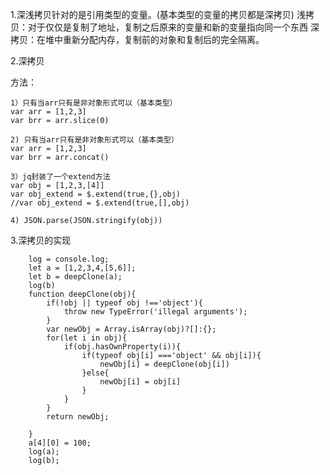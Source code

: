 1.深浅拷贝针对的是引用类型的变量。(基本类型的变量的拷贝都是深拷贝)
浅拷贝：对于仅仅是复制了地址，复制之后原来的变量和新的变量指向同一个东西
深拷贝：在堆中重新分配内存，复制前的对象和复制后的完全隔离。


2.深拷贝

方法：

	1）只有当arr只有是非对象形式可以（基本类型）
	var arr = [1,2,3]
	var brr = arr.slice(0)

	2) 只有当arr只有是非对象形式可以（基本类型）
	var arr = [1,2,3]
	var brr = arr.concat()

	3）jq封装了一个extend方法
	var obj = [1,2,3,[4]]
	var obj_extend = $.extend(true,{},obj)
	//var obj_extend = $.extend(true,[],obj)

	4) JSON.parse(JSON.stringify(obj))

3.深拷贝的实现

		log = console.log;
		let a = [1,2,3,4,[5,6]];
		let b = deepClone(a);
		log(b)
		function deepClone(obj){
			if(!obj || typeof obj !=='object'){
				throw new TypeError('illegal arguments');
			}
			var newObj = Array.isArray(obj)?[]:{};
			for(let i in obj){
				if(obj.hasOwnProperty(i)){
					if(typeof obj[i] ==='object' && obj[i]){
						newObj[i] = deepClone(obj[i])
					}else{
						newObj[i] = obj[i]
					}
				}
			}
			return newObj;

		}
		a[4][0] = 100;
		log(a);
		log(b);


